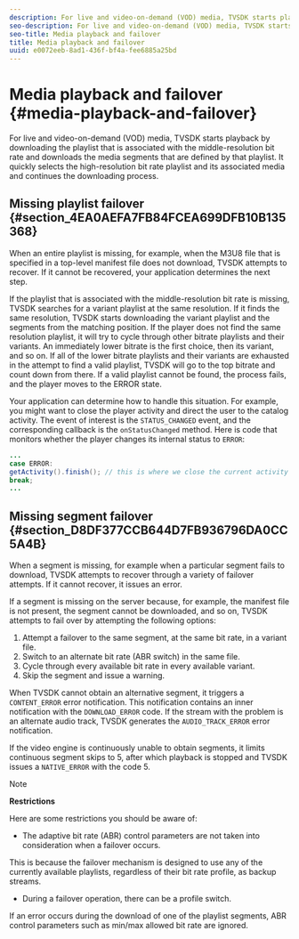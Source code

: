 ```yaml
---
description: For live and video-on-demand (VOD) media, TVSDK starts playback by downloading the playlist that is associated with the middle-resolution bit rate and downloads the media segments that are defined by that playlist. It quickly selects the high-resolution bit rate playlist and its associated media and continues the downloading process.
seo-description: For live and video-on-demand (VOD) media, TVSDK starts playback by downloading the playlist that is associated with the middle-resolution bit rate and downloads the media segments that are defined by that playlist. It quickly selects the high-resolution bit rate playlist and its associated media and continues the downloading process.
seo-title: Media playback and failover
title: Media playback and failover
uuid: e0072eeb-8ad1-436f-bf4a-fee6885a25bd
---
```


# Media playback and failover {#media-playback-and-failover}

For live and video-on-demand (VOD) media, TVSDK starts playback by downloading the playlist that is associated with the middle-resolution bit rate and downloads the media segments that are defined by that playlist. It quickly selects the high-resolution bit rate playlist and its associated media and continues the downloading process.

## Missing playlist failover {#section_4EA0AEFA7FB84FCEA699DFB10B135368}

When an entire playlist is missing, for example, when the M3U8 file that is specified in a top-level manifest file does not download, TVSDK attempts to recover. If it cannot be recovered, your application determines the next step.

If the playlist that is associated with the middle-resolution bit rate is missing, TVSDK searches for a variant playlist at the same resolution. If it finds the same resolution, TVSDK starts downloading the variant playlist and the segments from the matching position. If the player does not find the same resolution playlist, it will try to cycle through other bitrate playlists and their variants. An immediately lower bitrate is the first choice, then its variant, and so on. If all of the lower bitrate playlists and their variants are exhausted in the attempt to find a valid playlist, TVSDK will go to the top bitrate and count down from there. If a valid playlist cannot be found, the process fails, and the player moves to the ERROR state.

Your application can determine how to handle this situation. For example, you might want to close the player activity and direct the user to the catalog activity. The event of interest is the `STATUS_CHANGED` event, and the corresponding callback is the `onStatusChanged` method. Here is code that monitors whether the player changes its internal status to `ERROR`:

```java
... 
case ERROR: 
getActivity().finish(); // this is where we close the current activity (the Player activity) 
break; 
...
```

## Missing segment failover {#section_D8DF377CCB644D7FB936796DA0CC5A4B}

When a segment is missing, for example when a particular segment fails to download, TVSDK attempts to recover through a variety of failover attempts. If it cannot recover, it issues an error.

If a segment is missing on the server because, for example, the manifest file is not present, the segment cannot be downloaded, and so on, TVSDK attempts to fail over by attempting the following options:

1. Attempt a failover to the same segment, at the same bit rate, in a variant file. 
1. Switch to an alternate bit rate (ABR switch) in the same file. 
1. Cycle through every available bit rate in every available variant. 
1. Skip the segment and issue a warning.

When TVSDK cannot obtain an alternative segment, it triggers a `CONTENT_ERROR` error notification. This notification contains an inner notification with the `DOWNLOAD_ERROR` code. If the stream with the problem is an alternate audio track, TVSDK generates the `AUDIO_TRACK_ERROR` error notification.

If the video engine is continuously unable to obtain segments, it limits continuous segment skips to 5, after which playback is stopped and TVSDK issues a `NATIVE_ERROR` with the code 5.

>[!NOTE]
>
>**Restrictions**
>
>Here are some restrictions you should be aware of:
>
>* The adaptive bit rate (ABR) control parameters are not taken into consideration when a failover occurs. 
>
>  This is because the failover mechanism is designed to use any of the currently available playlists, regardless of their bit rate profile, as backup streams. 
>* During a failover operation, there can be a profile switch. 
>
>  If an error occurs during the download of one of the playlist segments, ABR control parameters such as min/max allowed bit rate are ignored.
